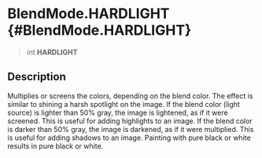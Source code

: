 BlendMode.HARDLIGHT {#BlendMode.HARDLIGHT}
===================

> int **HARDLIGHT**

Description
-----------

Multiplies or screens the colors, depending on the blend color. The
effect is similar to shining a harsh spotlight on the image. If the
blend color (light source) is lighter than 50% gray, the image is
lightened, as if it were screened. This is useful for adding highlights
to an image. If the blend color is darker than 50% gray, the image is
darkened, as if it were multiplied. This is useful for adding shadows to
an image. Painting with pure black or white results in pure black or
white.
